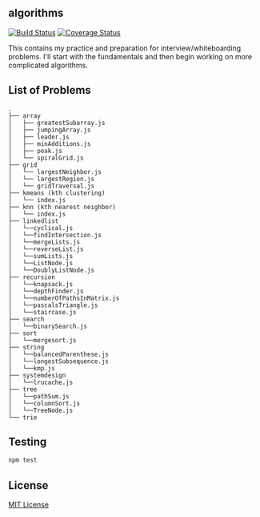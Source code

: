 ## algorithms

[![Build Status](https://travis-ci.org/vinnyoodles/algorithms.svg?branch=master)](https://travis-ci.org/vinnyoodles/algorithms)
[![Coverage Status](https://coveralls.io/repos/github/vinnyoodles/algorithms/badge.svg?branch=master)](https://coveralls.io/github/vinnyoodles/algorithms?branch=master)

This contains my practice and preparation for interview/whiteboarding problems. I'll start with the fundamentals and then begin working on more complicated algorithms.

## List of Problems
```
.
├── array
│   ├── greatestSubarray.js
│   ├── jumpingArray.js
│   ├── leader.js
│   ├── minAdditions.js
│   ├── peak.js
│   └── spiralGrid.js
├── grid
│   └── largestNeighbor.js
│   └── largestRegion.js
│   └── gridTraversal.js
├── kmeans (kth clustering)
│   └── index.js
├── knn (kth nearest neighbor)
│   └── index.js
├── linkedlist
│   └──cyclical.js
│   └──findIntersection.js
│   └──mergeLists.js
│   └──reverseList.js
│   └──sumLists.js
│   └──ListNode.js
│   └──DoublyListNode.js
├── recursion
│   └──knapsack.js
│   └──depthFinder.js
│   └──numberOfPathsInMatrix.js
│   └──pascalsTriangle.js
│   └──staircase.js
├── search
│   └──binarySearch.js
├── sort
│   └──mergesort.js
├── string
│   └──balancedParenthese.js
│   └──longestSubsequence.js
│   └──kmp.js
├── systemdesign
│   └──lrucache.js
├── tree
│   └──pathSum.js
│   └──columnSort.js
│   └──TreeNode.js
└── trie
```

## Testing

```javascript
npm test
```


## License
[MIT License](https://github.com/vinnyoodles/algorithms/blob/master/LICENSE)
